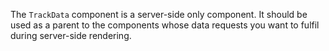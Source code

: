 The `TrackData` component is a server-side only component. It should be used as
a parent to the components whose data requests you want to fulfil during
server-side rendering.
